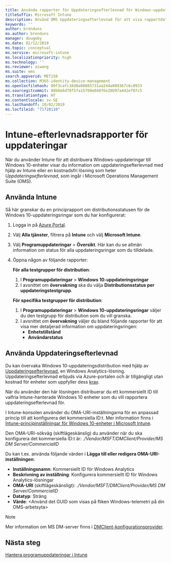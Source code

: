 ```yaml
---
title: Använda rapporter för Uppdateringsefterlevnad för Windows-uppdateringar i Microsoft Intune
titleSuffix: Microsoft Intune
description: Använd OMS Uppdateringsefterlevnad för att visa rapportdata för Windows-uppdateringar som du distribuerar med Intune.
keywords: ''
author: brenduns
ms.author: brenduns
manager: dougeby
ms.date: 02/12/2019
ms.topic: conceptual
ms.service: microsoft-intune
ms.localizationpriority: high
ms.technology: ''
ms.reviewer: aiwang
ms.suite: ems
search.appverid: MET150
ms.collection: M365-identity-device-management
ms.openlocfilehash: 09f3cafc16d8a08885731aa244a089367c6c0933
ms.sourcegitcommit: 88b6e6d70f5fa15708e640f6e20b97a442ef07c5
ms.translationtype: HT
ms.contentlocale: sv-SE
ms.lasthandoff: 10/02/2019
ms.locfileid: "71728110"
---
```

# <a name="intune-compliance-reports-for-updates"></a>Intune-efterlevnadsrapporter för uppdateringar
När du använder Intune för att distribuera Windows-uppdateringar till Windows 10-enheter visar du information om uppdateringsefterlevnad med hjälp av Intune eller en kostnadsfri lösning som heter *Uppdateringsefterlevnad*, som ingår i Microsoft Operations Management Suite (OMS).

## <a name="use-intune"></a>Använda Intune
Så här granskar du en principrapport om distributionsstatusen för de Windows 10-uppdateringsringar som du har konfigurerat: 
1. Logga in på [Azure Portal](https://portal.azure.com/).
2. Välj **Alla tjänster**, filtrera på **Intune** och välj **Microsoft Intune**.
3. Välj **Programuppdateringar** > **Översikt**. Här kan du se allmän information om status för alla uppdateringsringar som du tilldelade.
4. Öppna någon av följande rapporter:  

   **För alla testgrupper för distribution**:
   1. I **Programuppdateringar** > **Windows 10-uppdateringsringar**
   2. I avsnittet om **övervakning** ska du välja **Distributionsstatus per uppdateringstestgrupp**.  

   **För specifika testgrupper för distribution**:  

   1. I **Programuppdateringar** > **Windows 10-uppdateringsringar** väljer du den testgrupp för distribution som du vill granska.  
   2. I avsnittet om **övervakning** väljer du bland följande rapporter för att visa mer detaljerad information om uppdateringsringen:  
      - **Enhetstillstånd**  
      - **Användarstatus**  

## <a name="use-update-compliance"></a>Använda Uppdateringsefterlevnad
Du kan övervaka Windows 10-uppdateringsdistribution med hjälp av [Uppdateringsefterlevnad](https://technet.microsoft.com/itpro/windows/manage/update-compliance-monitor), en Windows Analytics-lösning. Uppdateringsefterlevnad erbjuds via Azure-portalen och är tillgängligt utan kostnad för enheter som uppfyller dess [krav](https://docs.microsoft.com/windows/deployment/update/update-compliance-get-started#update-compliance-prerequisites).  

När du använder den här lösningen distribuerar du ett kommersiellt ID till valfria Intune-hanterade Windows 10 enheter som du vill rapportera uppdateringsefterlevnad för.  

I Intune-konsolen använder du OMA-URI-inställningarna för en anpassad princip till att konfigurera det kommersiella ID:t. Mer information finns i [Intune-principinställningar för Windows 10-enheter i Microsoft Intune](https://docs.microsoft.com/intune-classic/deploy-use/windows-10-policy-settings-in-microsoft-intune).  

Den OMA-URI-sökväg (skiftlägeskänslig) du använder när du ska konfigurera det kommersiella ID:t är: *./Vendor/MSFT/DMClient/Provider/MS DM Server/CommercialID*  

Du kan t.ex. använda följande värden i **Lägga till eller redigera OMA-URI-inställningen**:
- **Inställningsnamn**: Kommersiellt ID för Windows Analytics
- **Beskrivning av inställning**: Konfigurera kommersiellt ID för Windows Analytics-lösningar
- **OMA-URI** (skiftlägeskänsligt): *./Vendor/MSFT/DMClient/Provider/MS DM Server/CommercialID*
- **Datatyp**: Sträng
- **Värde**: \<Använd det GUID som visas på fliken Windows-telemetri på din OMS-arbetsyta>
 
> [!NOTE]  
> Mer information om MS DM-server finns i [DMClient-konfigurationsprovider]( https://docs.microsoft.com/windows/client-management/mdm/dmclient-csp).

## <a name="next-steps"></a>Nästa steg
[Hantera programuppdateringar i Intune](windows-update-for-business-configure.md)

